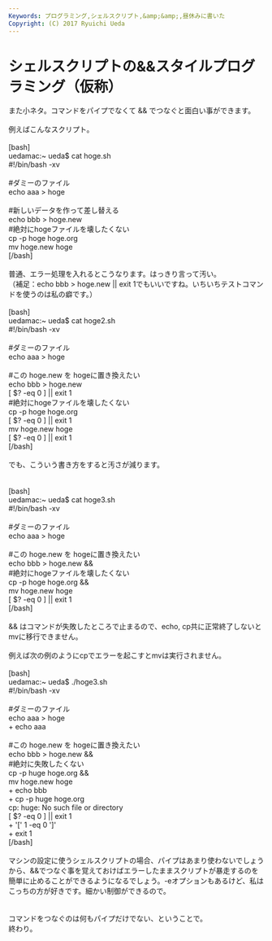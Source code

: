 ```yaml
---
Keywords: プログラミング,シェルスクリプト,&amp;&amp;,昼休みに書いた
Copyright: (C) 2017 Ryuichi Ueda
---
```


# シェルスクリプトの&&スタイルプログラミング（仮称）<!--&& writing style shell programming-->
<!--:ja-->また小ネタ。コマンドをパイプでなくて && でつなぐと面白い事ができます。<br />
<br />
例えばこんなスクリプト。<br />
<br />
[bash]<br />
uedamac:~ ueda$ cat hoge.sh<br />
#!/bin/bash -xv<br />
<br />
#ダミーのファイル<br />
echo aaa &gt; hoge<br />
<br />
#新しいデータを作って差し替える<br />
echo bbb &gt; hoge.new<br />
#絶対にhogeファイルを壊したくない<br />
cp -p hoge hoge.org<br />
mv hoge.new hoge<br />
[/bash]<br />
<br />
普通、エラー処理を入れるとこうなります。はっきり言って汚い。<br />
（補足：echo bbb > hoge.new || exit 1でもいいですね。いちいちテストコマンドを使うのは私の癖です。）<br />
<br />
[bash]<br />
uedamac:~ ueda$ cat hoge2.sh<br />
#!/bin/bash -xv<br />
<br />
#ダミーのファイル<br />
echo aaa &gt; hoge<br />
<br />
#この hoge.new を hogeに置き換えたい<br />
echo bbb &gt; hoge.new<br />
[ $? -eq 0 ] || exit 1<br />
#絶対にhogeファイルを壊したくない<br />
cp -p hoge hoge.org<br />
[ $? -eq 0 ] || exit 1<br />
mv hoge.new hoge<br />
[ $? -eq 0 ] || exit 1<br />
[/bash]<br />
<br />
でも、こういう書き方をすると汚さが減ります。<br />
<br />
<br />
[bash]<br />
uedamac:~ ueda$ cat hoge3.sh <br />
#!/bin/bash -xv<br />
<br />
#ダミーのファイル<br />
echo aaa &gt; hoge<br />
<br />
#この hoge.new を hogeに置き換えたい<br />
echo bbb &gt; hoge.new &amp;&amp;<br />
#絶対にhogeファイルを壊したくない<br />
cp -p hoge hoge.org &amp;&amp;<br />
mv hoge.new hoge<br />
[ $? -eq 0 ] || exit 1<br />
[/bash]<br />
<br />
&& はコマンドが失敗したところで止まるので、echo, cp共に正常終了しないとmvに移行できません。<br />
<br />
例えば次の例のようにcpでエラーを起こすとmvは実行されません。<br />
<br />
[bash]<br />
uedamac:~ ueda$ ./hoge3.sh <br />
#!/bin/bash -xv<br />
<br />
#ダミーのファイル<br />
echo aaa &gt; hoge<br />
+ echo aaa<br />
<br />
#この hoge.new を hogeに置き換えたい<br />
echo bbb &gt; hoge.new &amp;&amp;<br />
#絶対に失敗したくない<br />
cp -p huge hoge.org &amp;&amp;<br />
mv hoge.new hoge<br />
+ echo bbb<br />
+ cp -p huge hoge.org<br />
cp: huge: No such file or directory<br />
[ $? -eq 0 ] || exit 1<br />
+ '[' 1 -eq 0 ']'<br />
+ exit 1<br />
[/bash]<br />
<br />
マシンの設定に使うシェルスクリプトの場合、パイプはあまり使わないでしょうから、&&でつなぐ事を覚えておけばエラーしたままスクリプトが暴走するのを簡単に止めることができるようになるでしょう。-eオプションもあるけど、私はこっちの方が好きです。細かい制御ができるので。<br />
<br />
<br />
コマンドをつなぐのは何もパイプだけでない、ということで。<br />
終わり。<br />
<br />
<!--<br />
Sometimes I connect more than two commands with &&, which is the and operator of bash scripts.<br />
<br />
I show an example with the following script. <br />
<br />
[bash]<br />
uedamac:~ ueda$ cat hoge.sh<br />
#!/bin/bash -xv<br />
<br />
#hoge is a dummy file<br />
echo aaa &gt; hoge<br />
<br />
#I want to change the contents in the hoge file.<br />
echo bbb &gt; hoge.new<br />
cp -p hoge hoge.org<br />
#this mv should be executed only when the previous commands got successful.<br />
mv hoge.new hoge<br />
[/bash]<br />
<br />
When we want to stop mv after a failure of the previous commands, <br />
we can use "||" operator. <br />
<br />
[bash]<br />
uedamac:~ ueda$ cat hoge2.sh<br />
#!/bin/bash -xv<br />
<br />
echo aaa &gt; hoge<br />
<br />
echo bbb &gt; hoge.new || exit 1<br />
cp -p hoge hoge.org || exit 1<br />
mv hoge.new hoge || exit 1<br />
[/bash]<br />
<br />
But I prefer to use && like this. When this sequence of commands is longer than this example, this way prevents it from being bothersome.<br />
<br />
[bash]<br />
uedamac:~ ueda$ cat hoge3.sh <br />
#!/bin/bash -xv<br />
<br />
echo aaa &gt; hoge<br />
<br />
echo bbb &gt; hoge.new &amp;&amp;<br />
cp -p hoge hoge.org &amp;&amp;<br />
mv hoge.new hoge<br />
[ $? -eq 0 ] || exit 1<br />
[/bash]<br />
<br />
<br />
We can see this writing method makes an intended result from the following log file.<br />
Pipe is not the only one that connect commands.<br />
<br />
[bash]<br />
uedamac:~ ueda$ ./hoge3.sh <br />
#!/bin/bash -xv<br />
<br />
echo aaa &gt; hoge<br />
+ echo aaa<br />
<br />
echo bbb &gt; hoge.new &amp;&amp;z<br />
#misspelling<br />
cp -p huge hoge.org &amp;&amp;<br />
mv hoge.new hoge<br />
+ echo bbb<br />
+ cp -p huge hoge.org<br />
cp: huge: No such file or directory<br />
[ $? -eq 0 ] || exit 1<br />
+ '[' 1 -eq 0 ']'<br />
+ exit 1<br />
[/bash]<br />
<br />
-->
